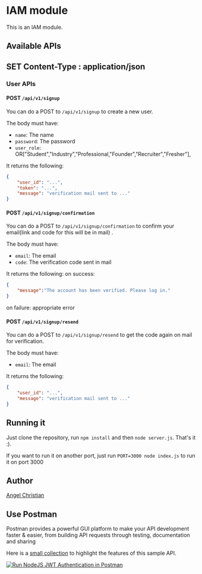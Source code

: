 # IAM module

This is an IAM module.

## Available APIs

## SET Content-Type : application/json

### User APIs

#### POST `/api/v1/signup`

You can do a POST to `/api/v1/signup` to create a new user.

The body must have:

* `name`: The name
* `password`: The password
* `user_role`: OR["Student","Industry","Professional,"Founder","Recruiter","Fresher"],


It returns the following:

```json
{
    "user_id": "...",
    "token": "...",
    "message": "verification mail sent to ..."
}
```


#### POST `/api/v1/signup/confirmation`

You can do a POST to `/api/v1/signup/confirmation` to confirm your email(link and code for this will be in mail) .

The body must have:

* `email`: The email
* `code`: The verification code sent in mail

It returns the following:
 on success:
```json
{
    "message":"The account has been verified. Please log in."
}
```
on failure:
appropriate error

#### POST `/api/v1/signup/resend`

You can do a POST to `/api/v1/signup/resend` to get the code again on mail for verification.

The body must have:

* `email`: The email


It returns the following:

```json
{
    "user_id": "...",
    "message": "verification mail sent to ..."
}
```

## Running it

Just clone the repository, run `npm install` and then `node server.js`. That's it :).

If you want to run it on another port, just run `PORT=3000 node index.js` to run it on port 3000 


## Author

[Angel Christian](https://github.com/AngelChristian)

## Use Postman

Postman provides a powerful GUI platform to make your API development faster & easier, from building API requests through testing, documentation and sharing

Here is a [small collection](https://documenter.getpostman.com/view/3232248/auth0-nodejs-jwt-auth/7LnAi4o) to highlight the features of this sample API.

[![Run NodeJS JWT Authentication in Postman](https://run.pstmn.io/button.svg)](https://app.getpostman.com/run-collection/c57ddc507592c436662c)